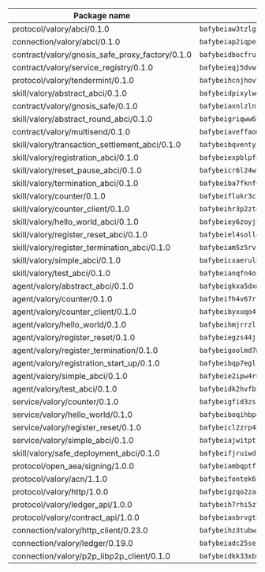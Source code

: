 | Package name                                                  | Package hash                                                  |
| ------------------------------------------------------------- | ------------------------------------------------------------- |
| protocol/valory/abci/0.1.0                                    | `bafybeiaw3tzlg3rkvnn5fcufblktmfwngmxugn4yo7pyjp76zz6aqtqcay` |
| connection/valory/abci/0.1.0                                  | `bafybeiap2iqpexya667merizj6h75267zurbbxhzcijrxu6hdt2wmkrhai` |
| contract/valory/gnosis_safe_proxy_factory/0.1.0               | `bafybeidbocfrust66bagafrzqiniyv2p7kp3i5tgpuiepmuztsnjin2qpe` |
| contract/valory/service_registry/0.1.0                        | `bafybeieqj5dvwttrxigie6kffbhysfjimapbp7zhsgojyukxsjns2dtkny` |
| protocol/valory/tendermint/0.1.0                              | `bafybeihcnjhovvyyfbkuw5sjyfx2lfd4soeocfqzxz54g67333m6nk5gxq` |
| skill/valory/abstract_abci/0.1.0                              | `bafybeidpixylwoisuciygaqnerwfk4wnbropwc2ghvtlmqusqxe6pyz5iu` |
| contract/valory/gnosis_safe/0.1.0                             | `bafybeiaxnlzlnlb34ud6wrsm2el477xnubhpe36gh4pcvmvurfz2uafbve` |
| skill/valory/abstract_round_abci/0.1.0                        | `bafybeigriqww6yoxcaw5p23a4jubsuxlwnvvavgrgmnr6fpelin2azkcum` |
| contract/valory/multisend/0.1.0                               | `bafybeiaveffaomsnmsc5hx62o77u7ilma6eipox7m5lrwa56737ektva3i` |
| skill/valory/transaction_settlement_abci/0.1.0                | `bafybeibqventyx2fcd2ory6vlnx57hgksfc55mzxkdrut6rthb5ehw7rly` |
| skill/valory/registration_abci/0.1.0                          | `bafybeiexpblpfp6ejjsehi5asvkvajjtjpull34hcp5miwwsny6omm3bzq` |
| skill/valory/reset_pause_abci/0.1.0                           | `bafybeicr6l24wtu6m4v4vtvvibsk25zjzadhegketizoxd3prthd7h5vi4` |
| skill/valory/termination_abci/0.1.0                           | `bafybeiba7fknfe4jpxrkbaqzinmxtym2ljhqrgv25yerdt4zhktc3pb5cq` |
| skill/valory/counter/0.1.0                                    | `bafybeiflukr3ctanj5sqpvzxtejpk3sbuffmkam2enmle5rqx2huuu4jdy` |
| skill/valory/counter_client/0.1.0                             | `bafybeihr3p2ztqpbgzuo4xi7gwq4hjcc3khibirritnxkajaugshlzxjke` |
| skill/valory/hello_world_abci/0.1.0                           | `bafybeiey6zoyjy4ec2rkwdmot367pcpnqxsn7wrkr7c72zfmneyiezp5tm` |
| skill/valory/register_reset_abci/0.1.0                        | `bafybeiel4soll4syz4i6lmek3yb6tfpvk6qlelgptxxu3gwdm4vfskdg2u` |
| skill/valory/register_termination_abci/0.1.0                  | `bafybeiam5z5rv2ohob2rbe534oqx6pytgqugpzsqcvireykucrfjnu57mu` |
| skill/valory/simple_abci/0.1.0                                | `bafybeicxaerulhqquogsovitmwaawnvuufz56gwvyfqbxv745rzcceqhm4` |
| skill/valory/test_abci/0.1.0                                  | `bafybeianqfn4oahsgxhmoib767nsv5d2ucpxgpogkw5sgfnggzlypryi5a` |
| agent/valory/abstract_abci/0.1.0                              | `bafybeigkxa5dxmjqrfhrpxewlgquphqpxlonwknpgcuxdrpva2gaen5g7i` |
| agent/valory/counter/0.1.0                                    | `bafybeifh4v67rt23jh5uyqajqvc7tzxsy7utelf7arux6zhphnv6hjynza` |
| agent/valory/counter_client/0.1.0                             | `bafybeibyxuqo4itomksd6wvr3loblr2ba4jxa4x3wvtgr3rofpl5xueaaa` |
| agent/valory/hello_world/0.1.0                                | `bafybeihmjrrzlcljsc47sagycfokodekadhnbhpayroilcuktyhlsry5k4` |
| agent/valory/register_reset/0.1.0                             | `bafybeiegzs44jk2opef6fd5vrswjyxnytwokp5n4y7isjalwuxhw4hbqmu` |
| agent/valory/register_termination/0.1.0                       | `bafybeigoolmd7m5i5fshj4tqp3iiq3bda65g726lk6es7mfyshgyuqt7xa` |
| agent/valory/registration_start_up/0.1.0                      | `bafybeibqp7eglrgfw3oteed74lgqszj77qwtuviurmcrzyp3men6oo5xpm` |
| agent/valory/simple_abci/0.1.0                                | `bafybeie2ipw4r6ffq2m2urmifqq4jjysv764nfy2mrcormofmaaclaxazq` |
| agent/valory/test_abci/0.1.0                                  | `bafybeidk2hvfb3eevrv27lb2ccd6kygtuxfgz5tinbncm3knz373c2p3ii` |
| service/valory/counter/0.1.0                                  | `bafybeigfid3zs3mctvxy7ztxbndz2is542oxcz2hznh4lfvtqimov4dhlu` |
| service/valory/hello_world/0.1.0                              | `bafybeiboqihbp4tq2fvdksrfxqo6yx33y2u27lfy54272lhzqa774sztqa` |
| service/valory/register_reset/0.1.0                           | `bafybeicl2zrp4hvydb35bgkt2n7ciqo45r7dciugpci552soaooft4ru3y` |
| service/valory/simple_abci/0.1.0                              | `bafybeiajwitptsn57ozbnq5ypnyt73tqxmlhabvcnpsgslbhqj7k7ra2lq` |
| skill/valory/safe_deployment_abci/0.1.0                       | `bafybeifjruiwdzkzx5f67le2quhrs7gnwst6ajgcbcnl4xibxtglzdmgxm` |
| protocol/open_aea/signing/1.0.0                               | `bafybeiambqptflge33eemdhis2whik67hjplfnqwieoa6wblzlaf7vuo44` |
| protocol/valory/acn/1.1.0                                     | `bafybeifontek6tvaecatoauiule3j3id6xoktpjubvuqi3h2jkzqg7zh7a` |
| protocol/valory/http/1.0.0                                    | `bafybeigzqo2zaakcjtzzsm6dh4x73v72xg6ctk6muyp5uq5ueb7y34fbxy` |
| protocol/valory/ledger_api/1.0.0                              | `bafybeih7rhi5zvfvwakx5ifgxsz2cfipeecsh7bm3gnudjxtvhrygpcftq` |
| protocol/valory/contract_api/1.0.0                            | `bafybeiaxbrvgtbdrh4lslskuxyp4awyr4whcx3nqq5yrr6vimzsxg5dy64` |
| connection/valory/http_client/0.23.0                          | `bafybeihz3tubwado7j3wlivndzzuj3c6fdsp4ra5r3nqixn3ufawzo3wii` |
| connection/valory/ledger/0.19.0                               | `bafybeiadc25se7dgnn4mufztwpzdono4xsfs45qknzdqyi3gckn6ccuv44` |
| connection/valory/p2p_libp2p_client/0.1.0                     | `bafybeidkk33xbga54szmitk6uwsi3ef56hbbdbuasltqtiyki34hgfpnxa` |
